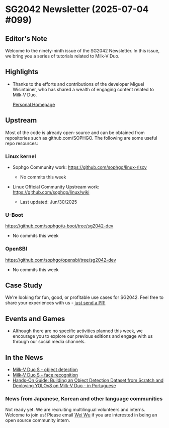 # SG2042 Newsletter (2025-07-04 #099)

## Editor's Note

Welcome to the ninety-ninth issue of the SG2042 Newsletter. In this issue, we bring you a series of tutorials related to Milk-V Duo.

## Highlights

- Thanks to the efforts and contributions of the developer Miguel Wisintainer, who has shared a wealth of engaging content related to Milk-V Duo.

  [Personal Homepage](https://www.youtube.com/@tcpipchip)

## Upstream

Most of the code is already open-source and can be obtained from repositories such as github.com/SOPHGO. The following are some useful repo resources:

### Linux kernel

+ Sophgo Community work: https://github.com/sophgo/linux-riscv

  + No commits this week

+ Linux Official Community Upstream work: https://github.com/sophgo/linux/wiki

  + Last updated: Jun/30/2025


### U-Boot

https://github.com/sophgo/u-boot/tree/sg2042-dev

+ No commits this week

### OpenSBI

https://github.com/sophgo/opensbi/tree/sg2042-dev

+ No commits this week

## Case Study

We're looking for fun, good, or profitable use cases for SG2042. Feel free to share your experiences with us - [just send a PR!](https://github.com/sophgocommunity/SG2042-Newsletter/pulls)

## Events and Games

- Although there are no specific activities planned this week, we encourage you to explore our previous editions and engage with us through our social media channels.


## In the News

+ [Milk-V Duo S - object detection][news-1]
+ [Milk-V Duo S - face recognition][news-2]
+ [Hands-On Guide: Building an Object Detection Dataset from Scratch and Deploying YOLOv8 on Milk-V Duo - in Portuguese][news-3]

[news-1]:https://www.youtube.com/watch?v=LI9r0s-TJvI
[news-2]:https://www.youtube.com/watch?v=fZ6AYb1ZiNQ
[news-3]:https://milk-v.blogspot.com/2025/03/introducao-deteccao-de-objetos-pessoas.html

### News from Japanese, Korean and other language communities

Not ready yet. We are recruiting multilingual volunteers and interns. Welcome to join us! Please email [Wei Wu](mailto:wuwei2016@iscas.ac.cn) if you are interested in being an open source community intern.
